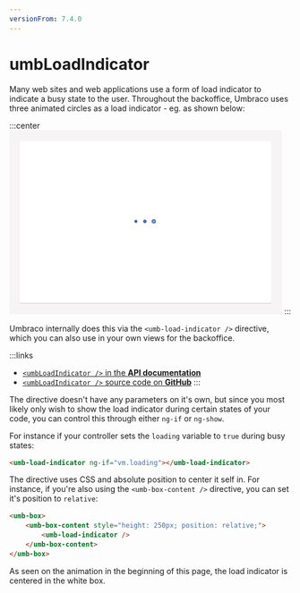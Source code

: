```yaml
---
versionFrom: 7.4.0
---
```


# umbLoadIndicator

Many web sites and web applications use a form of load indicator to indicate a busy state to the user. Throughout the backoffice, Umbraco uses three animated circles as a load indicator - eg. as shown below:

:::center
![Example of the load indicator](images/umbLoadIndicator.gif)
:::

Umbraco internally does this via the `<umb-load-indicator />` directive, which you can also use in your own views for the backoffice.

:::links
- [`<umbLoadIndicator />` in the **API documentation**](/apidocs/v8/ui/#/api/umbraco.directives.directive:umbLoadIndicator)
- [`<umbLoadIndicator />` source code on **GitHub**](https://github.com/umbraco/Umbraco-CMS/blob/v8/contrib/src/Umbraco.Web.UI.Client/src/common/directives/components/umbloadindicator.directive.js)
:::

The directive doesn't have any parameters on it's own, but since you most likely only wish to show the load indicator during certain states of your code, you can control this through either `ng-if` or `ng-show`.

For instance if your controller sets the `loading` variable to `true` during busy states:

```html
<umb-load-indicator ng-if="vm.loading"></umb-load-indicator>
````

The directive uses CSS and absolute position to center it self in. For instance, if you're also using the `<umb-box-content />` directive, you can set it's position to `relative`:

```html
<umb-box>
    <umb-box-content style="height: 250px; position: relative;">
        <umb-load-indicator />
    </umb-box-content>
</umb-box>
```

As seen on the animation in the beginning of this page, the load indicator is centered in the white box.

